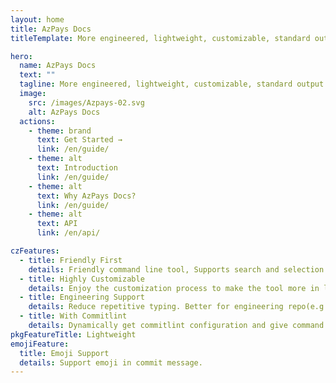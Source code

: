 ```yaml
---
layout: home
title: AzPays Docs
titleTemplate: More engineered, lightweight, customizable, standard output format commitizen adapter

hero:
  name: AzPays Docs
  text: ""
  tagline: More engineered, lightweight, customizable, standard output format Commitizen adapter and CLI.
  image:
    src: /images/Azpays-02.svg
    alt: AzPays Docs
  actions:
    - theme: brand
      text: Get Started →
      link: /en/guide/
    - theme: alt
      text: Introduction
      link: /en/guide/
    - theme: alt
      text: Why AzPays Docs?
      link: /en/guide/
    - theme: alt
      text: API
      link: /en/api/

czFeatures:
  - title: Friendly First
    details: Friendly command line tool, Supports search and selection on the command line, reducing spelling errors.To be a lazy man.
  - title: Highly Customizable
    details: Enjoy the customization process to make the tool more in line with your or team habits.
  - title: Engineering Support
    details: Reduce repetitive typing. Better for engineering repo(e.g:monorepo) or business system. Easy link with issue.
  - title: With Commitlint
    details: Dynamically get commitlint configuration and give command line prompts.
pkgFeatureTitle: Lightweight
emojiFeature:
  title: Emoji Support
  details: Support emoji in commit message.
---
```

